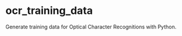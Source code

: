 ocr_training_data
=================

Generate training data for Optical Character Recognitions with Python.

